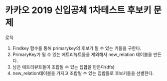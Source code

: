 # 카카오 2019 신입공체 1차테스트 후보키 문제

로직

1. Findkey 함수를 통해 primarykey의 후보가 될 수 있는 키들을 구한다.
2. PrimaryKey가 될 수 있는 에트리뷰트들을 제외해서 new_relation 테이블을 만든다.
3. 남은 에트리뷰트들이 조합될 수 있는 집합을 만든다(dfs)
4. new_relation태이블을 가지고 조합될 수 있는 집합들로 후보키들을 선별한다.


